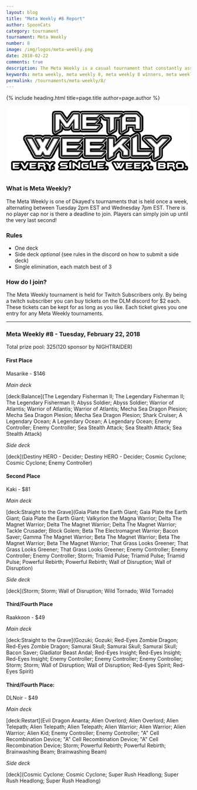 ```yaml
---
layout: blog
title: "Meta Weekly #8 Report"
author: SpoonCats
category: tournament
tournament: Meta Weekly
number: 8
image: /img/logos/meta-weekly.png
date: 2018-02-22
comments: true
description: The Meta Weekly is a casual tournament that constantly assesses the ever changing Meta. Check out the report of these Top Players, their decks, and Prizes for the week of February 22, 2018. 
keywords: meta weekly, meta weekly 8, meta weekly 8 winners, meta weekly 8 decks, tournament, Dkayed, magnets, aliens, red-eyes, red eyes, the legendary fisherman, sea stealth attack, gaia plate, magnet warriors
permalink: /tournaments/meta-weekly/8/
---
```


{% include heading.html title=page.title author=page.author %}

![](/img/logos/meta-weekly.png)

### What is Meta Weekly?
The Meta Weekly is one of Dkayed's tournaments that is held once a week, alternating between Tuesday 2pm EST and Wednesday 7pm EST. There is no player cap nor is there a deadline to join. Players can simply join up until the very last second!

### Rules
* One deck
* Side deck *optional* (see rules in the discord on how to submit a side deck)
* Single elimination, each match best of 3

### How do I join?
The Meta Weekly tournament is held for Twitch Subscribers only. By being a twitch subscriber you can buy tickets on the DLM discord for $2 each. These tickets can be kept for as long as you like. Each ticket gives you one entry for any Meta Weekly tournaments.

----------

### Meta Weekly #8 - Tuesday, February 22, 2018
Total prize pool: $325 ($120 sponsor by NIGHTRAIDER)

#### First Place
Masarike - $146

*Main deck*

[deck:Balance](The Legendary Fisherman II; The Legendary Fisherman II; The Legendary Fisherman II; Abyss Soldier; Abyss Soldier; Warrior of Atlantis; Warrior of Atlantis; Warrior of Atlantis; Mecha Sea Dragon Plesion; Mecha Sea Dragon Plesion; Mecha Sea Dragon Plesion; Shark Cruiser; A Legendary Ocean; A Legendary Ocean; A Legendary Ocean; Enemy Controller; Enemy Controller; Sea Stealth Attack; Sea Stealth Attack; Sea Stealth Attack)

*Side deck*

[deck](Destiny HERO - Decider; Destiny HERO - Decider; Cosmic Cyclone; Cosmic Cyclone; Enemy Controller)

#### Second Place
Kaki - $81

*Main deck*

[deck:Straight to the Grave](Gaia Plate the Earth Giant; Gaia Plate the Earth Giant; Gaia Plate the Earth Giant; Valkyrion the Magna Warrior; Delta The Magnet Warrior; Delta The Magnet Warrior; Delta The Magnet Warrior; Tackle Crusader; Block Golem; Beta The Electromagnet Warrior; Bacon Saver; Gamma The Magnet Warrior; Beta The Magnet Warrior; Beta The Magnet Warrior; Beta The Magnet Warrior; That Grass Looks Greener; That Grass Looks Greener; That Grass Looks Greener; Enemy Controller; Enemy Controller; Enemy Controller; Storm; Triamid Pulse; Triamid Pulse; Triamid Pulse; Powerful Rebirth; Powerful Rebirth; Wall of Disruption; Wall of Disruption)

*Side deck*

[deck](Storm; Storm; Wall of Disruption; Wild Tornado; Wild Tornado)

#### Third/Fourth Place
Raakkoon - $49

*Main deck*

[deck:Straight to the Grave](Gozuki; Gozuki; Red-Eyes Zombie Dragon; Red-Eyes Zombie Dragon; Samurai Skull; Samurai Skull; Samurai Skull; Bacon Saver; Gladiator Beast Andal; Red-Eyes Insight; Red-Eyes Insight; Red-Eyes Insight; Enemy Controller; Enemy Controller; Enemy Controller; Storm; Storm; Wall of Disruption; Wall of Disruption; Red-Eyes Spirit; Red-Eyes Spirit)

#### Third/Fourth Place:
DLNoir - $49

*Main deck*

[deck:Restart](Evil Dragon Ananta; Alien Overlord; Alien Overlord; Alien Telepath; Alien Telepath; Alien Telepath; Alien Warrior; Alien Warrior; Alien Warrior; Alien Kid; Enemy Controller; Enemy Controller; "A" Cell Recombination Device; "A" Cell Recombination Device; "A" Cell Recombination Device; Storm; Powerful Rebirth; Powerful Rebirth; Brainwashing Beam; Brainwashing Beam)

*Side deck*

[deck](Cosmic Cyclone; Cosmic Cyclone; Super Rush Headlong; Super Rush Headlong; Super Rush Headlong)